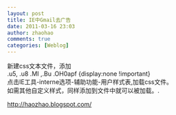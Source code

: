 ```yaml
---
layout: post
title: IE中Gmail去广告
date: 2011-03-16 23:03
author: zhaohao
comments: true
categories: [Weblog]
---
```

新建css文本文件，添加<br />.u5, .u8 .MI ,.Bu .OH0apf {display:none !important}<br />点击IE工具-interne选项-辅助功能-用户样式表,加载css文件。<br />如需其他自定义样式，同样添加到文件中就可以被加载。.<div>http://haozhao.blogspot.com/</div>
